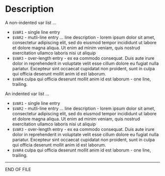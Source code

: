 # Description

A non-indented var list ...
- ```$VAR1``` - single line entry
- ```$VAR2``` - mutli-line entry ... line description - lorem ipsum dolor sit amet, consectetur adipiscing elit, sed do eiusmod tempor incididunt ut labore et dolore magna aliqua. Ut enim ad minim veniam, quis nostrud exercitation ullamco laboris nisi ut aliquip
- ```$VAR3``` - over-length entry - ex ea commodo consequat. Duis aute irure dolor in reprehenderit in voluptate velit esse cillum dolore eu fugiat nulla pariatur. Excepteur sint occaecat cupidatat non proident, sunt in culpa qui officia deserunt mollit anim id est laborum.
- ```$VAR4``` culpa qui officia deserunt mollit anim id est laborum - one line, trailing.

An indented var list ...
- ```$VAR1``` - single line entry
- ```$VAR2``` - mutli-line entry ... line description - lorem ipsum dolor sit amet, consectetur adipiscing elit, sed do eiusmod tempor incididunt ut labore et dolore magna aliqua. Ut enim ad minim veniam, quis nostrud exercitation ullamco laboris nisi ut aliquip
- ```$VAR3``` - over-length entry - ex ea commodo consequat. Duis aute irure dolor in reprehenderit in voluptate velit esse cillum dolore eu fugiat nulla pariatur. Excepteur sint occaecat cupidatat non proident, sunt in culpa qui officia deserunt mollit anim id est laborum.
- ```$VAR4``` culpa qui officia deserunt mollit anim id est laborum - one line, trailing.

---

END OF FILE

